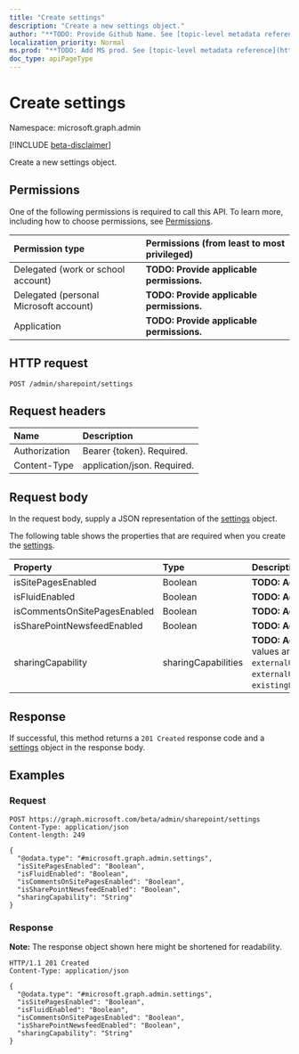 ```yaml
---
title: "Create settings"
description: "Create a new settings object."
author: "**TODO: Provide Github Name. See [topic-level metadata reference](https://msgo.azurewebsites.net/add/document/guidelines/metadata.html#topic-level-metadata)**"
localization_priority: Normal
ms.prod: "**TODO: Add MS prod. See [topic-level metadata reference](https://msgo.azurewebsites.net/add/document/guidelines/metadata.html#topic-level-metadata)**"
doc_type: apiPageType
---
```


# Create settings
Namespace: microsoft.graph.admin

[!INCLUDE [beta-disclaimer](../../includes/beta-disclaimer.md)]

Create a new settings object.

## Permissions
One of the following permissions is required to call this API. To learn more, including how to choose permissions, see [Permissions](/graph/permissions-reference).

|Permission type|Permissions (from least to most privileged)|
|:---|:---|
|Delegated (work or school account)|**TODO: Provide applicable permissions.**|
|Delegated (personal Microsoft account)|**TODO: Provide applicable permissions.**|
|Application|**TODO: Provide applicable permissions.**|

## HTTP request

<!-- {
  "blockType": "ignored"
}
-->
``` http
POST /admin/sharepoint/settings
```

## Request headers
|Name|Description|
|:---|:---|
|Authorization|Bearer {token}. Required.|
|Content-Type|application/json. Required.|

## Request body
In the request body, supply a JSON representation of the [settings](../resources/admin-settings.md) object.

The following table shows the properties that are required when you create the [settings](../resources/admin-settings.md).

|Property|Type|Description|
|:---|:---|:---|
|isSitePagesEnabled|Boolean|**TODO: Add Description**|
|isFluidEnabled|Boolean|**TODO: Add Description**|
|isCommentsOnSitePagesEnabled|Boolean|**TODO: Add Description**|
|isSharePointNewsfeedEnabled|Boolean|**TODO: Add Description**|
|sharingCapability|sharingCapabilities|**TODO: Add Description**. Possible values are: `disabled`, `externalUserSharingOnly`, `externalUserAndGuestSharing`, `existingExternalUserSharingOnly`.|



## Response

If successful, this method returns a `201 Created` response code and a [settings](../resources/admin-settings.md) object in the response body.

## Examples

### Request
<!-- {
  "blockType": "request",
  "name": "create_settings_from_"
}
-->
``` http
POST https://graph.microsoft.com/beta/admin/sharepoint/settings
Content-Type: application/json
Content-length: 249

{
  "@odata.type": "#microsoft.graph.admin.settings",
  "isSitePagesEnabled": "Boolean",
  "isFluidEnabled": "Boolean",
  "isCommentsOnSitePagesEnabled": "Boolean",
  "isSharePointNewsfeedEnabled": "Boolean",
  "sharingCapability": "String"
}
```


### Response
**Note:** The response object shown here might be shortened for readability.
<!-- {
  "blockType": "response",
  "truncated": true,
  "@odata.type": "microsoft.graph.admin.settings"
}
-->
``` http
HTTP/1.1 201 Created
Content-Type: application/json

{
  "@odata.type": "#microsoft.graph.admin.settings",
  "isSitePagesEnabled": "Boolean",
  "isFluidEnabled": "Boolean",
  "isCommentsOnSitePagesEnabled": "Boolean",
  "isSharePointNewsfeedEnabled": "Boolean",
  "sharingCapability": "String"
}
```

